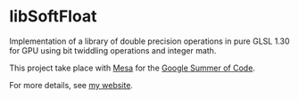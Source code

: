 # libSoftFloat
Implementation of a library of double precision operations in pure GLSL 1.30 for GPU using bit twiddling operations and integer math.

This project take place with [Mesa](https://www.mesa3d.org) for the [Google Summer of Code](https://developers.google.com/open-source/gsoc/).

For more details, see [my website](https://hopetech.github.io/).
